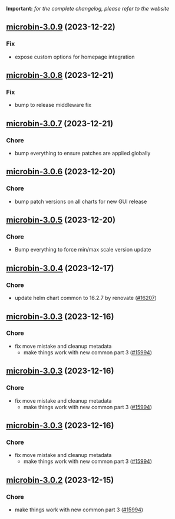 **Important:**
*for the complete changelog, please refer to the website*




## [microbin-3.0.9](https://github.com/truecharts/charts/compare/microbin-3.0.8...microbin-3.0.9) (2023-12-22)

### Fix

- expose custom options for homepage integration
  
  


## [microbin-3.0.8](https://github.com/truecharts/charts/compare/microbin-3.0.7...microbin-3.0.8) (2023-12-21)

### Fix

- bump to release middleware fix
  
  


## [microbin-3.0.7](https://github.com/truecharts/charts/compare/microbin-3.0.6...microbin-3.0.7) (2023-12-21)

### Chore

- bump everything to ensure patches are applied globally
  
  


## [microbin-3.0.6](https://github.com/truecharts/charts/compare/microbin-3.0.5...microbin-3.0.6) (2023-12-20)

### Chore

- bump patch versions on all charts for new GUI release
  
  


## [microbin-3.0.5](https://github.com/truecharts/charts/compare/microbin-3.0.4...microbin-3.0.5) (2023-12-20)

### Chore

- Bump everything to force min/max scale version update
  
  


## [microbin-3.0.4](https://github.com/truecharts/charts/compare/microbin-3.0.3...microbin-3.0.4) (2023-12-17)

### Chore

- update helm chart common to 16.2.7 by renovate ([#16207](https://github.com/truecharts/charts/issues/16207))
  
  


## [microbin-3.0.3](https://github.com/truecharts/charts/compare/microbin-2.0.13...microbin-3.0.3) (2023-12-16)

### Chore

- fix move mistake and cleanup metadata
  - make things work with new common part 3 ([#15994](https://github.com/truecharts/charts/issues/15994))
  
  


## [microbin-3.0.3](https://github.com/truecharts/charts/compare/microbin-2.0.13...microbin-3.0.3) (2023-12-16)

### Chore

- fix move mistake and cleanup metadata
  - make things work with new common part 3 ([#15994](https://github.com/truecharts/charts/issues/15994))
  
  


## [microbin-3.0.3](https://github.com/truecharts/charts/compare/microbin-2.0.13...microbin-3.0.3) (2023-12-16)

### Chore

- fix move mistake and cleanup metadata
  - make things work with new common part 3 ([#15994](https://github.com/truecharts/charts/issues/15994))
  
  


## [microbin-3.0.2](https://github.com/truecharts/charts/compare/microbin-2.0.13...microbin-3.0.2) (2023-12-15)

### Chore

- make things work with new common part 3 ([#15994](https://github.com/truecharts/charts/issues/15994))
  
  


